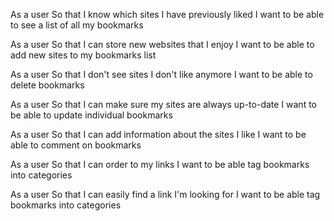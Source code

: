 As a user
So that I know which sites I have previously liked
I want to be able to see a list of all my bookmarks

As a user
So that I can store new websites that I enjoy
I want to be able to add new sites to my bookmarks list

As a user
So that I don't see sites I don't like anymore
I want to be able to delete bookmarks

As a user
So that I can make sure my sites are always up-to-date
I want to be able to update individual bookmarks

As a user
So that I can add information about the sites I like
I want to be able to comment on bookmarks

As a user
So that I can order to my links
I want to be able tag bookmarks into categories

As a user
So that I can easily find a link I'm looking for
I want to be able tag bookmarks into categories

